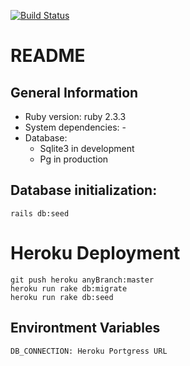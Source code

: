 [![Build Status](https://travis-ci.com/Cr0s4k/GiftOfCharityBack.svg?branch=master)](https://travis-ci.com/Cr0s4k/GiftOfCharityBack)
# README
## General Information
- Ruby version: ruby 2.3.3
- System dependencies: -
- Database:
    - Sqlite3 in development
    - Pg in production
    
## Database initialization:
    rails db:seed

# Heroku Deployment
    git push heroku anyBranch:master
    heroku run rake db:migrate
    heroku run rake db:seed

## Environtment Variables
    DB_CONNECTION: Heroku Portgress URL 